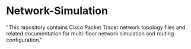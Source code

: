 # Network-Simulation
"This repository contains Cisco Packet Tracer network topology files and related documentation for multi-floor network simulation and routing configuration."
